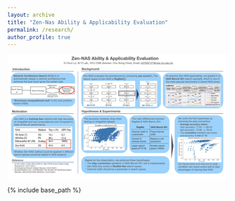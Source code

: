 ```yaml
---
layout: archive
title: "Zen-Nas Ability & Applicability Evaluation"
permalink: /research/
author_profile: true
---
```


![](../images/Zen-NAS-report.png)

{% include base_path %}

